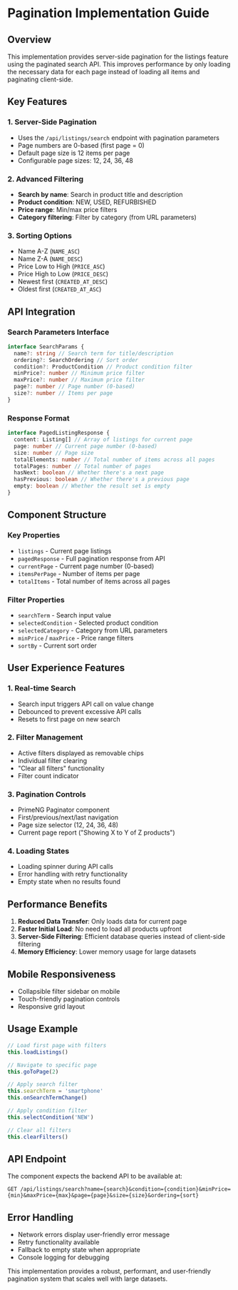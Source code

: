 # Pagination Implementation Guide

## Overview

This implementation provides server-side pagination for the listings feature using the paginated search API. This improves performance by only loading the necessary data for each page instead of loading all items and paginating client-side.

## Key Features

### 1. Server-Side Pagination

- Uses the `/api/listings/search` endpoint with pagination parameters
- Page numbers are 0-based (first page = 0)
- Default page size is 12 items per page
- Configurable page sizes: 12, 24, 36, 48

### 2. Advanced Filtering

- **Search by name**: Search in product title and description
- **Product condition**: NEW, USED, REFURBISHED
- **Price range**: Min/max price filters
- **Category filtering**: Filter by category (from URL parameters)

### 3. Sorting Options

- Name A-Z (`NAME_ASC`)
- Name Z-A (`NAME_DESC`)
- Price Low to High (`PRICE_ASC`)
- Price High to Low (`PRICE_DESC`)
- Newest first (`CREATED_AT_DESC`)
- Oldest first (`CREATED_AT_ASC`)

## API Integration

### Search Parameters Interface

```typescript
interface SearchParams {
  name?: string // Search term for title/description
  ordering?: SearchOrdering // Sort order
  condition?: ProductCondition // Product condition filter
  minPrice?: number // Minimum price filter
  maxPrice?: number // Maximum price filter
  page?: number // Page number (0-based)
  size?: number // Items per page
}
```

### Response Format

```typescript
interface PagedListingResponse {
  content: Listing[] // Array of listings for current page
  page: number // Current page number (0-based)
  size: number // Page size
  totalElements: number // Total number of items across all pages
  totalPages: number // Total number of pages
  hasNext: boolean // Whether there's a next page
  hasPrevious: boolean // Whether there's a previous page
  empty: boolean // Whether the result set is empty
}
```

## Component Structure

### Key Properties

- `listings` - Current page listings
- `pagedResponse` - Full pagination response from API
- `currentPage` - Current page number (0-based)
- `itemsPerPage` - Number of items per page
- `totalItems` - Total number of items across all pages

### Filter Properties

- `searchTerm` - Search input value
- `selectedCondition` - Selected product condition
- `selectedCategory` - Category from URL parameters
- `minPrice` / `maxPrice` - Price range filters
- `sortBy` - Current sort order

## User Experience Features

### 1. Real-time Search

- Search input triggers API call on value change
- Debounced to prevent excessive API calls
- Resets to first page on new search

### 2. Filter Management

- Active filters displayed as removable chips
- Individual filter clearing
- "Clear all filters" functionality
- Filter count indicator

### 3. Pagination Controls

- PrimeNG Paginator component
- First/previous/next/last navigation
- Page size selector (12, 24, 36, 48)
- Current page report ("Showing X to Y of Z products")

### 4. Loading States

- Loading spinner during API calls
- Error handling with retry functionality
- Empty state when no results found

## Performance Benefits

1. **Reduced Data Transfer**: Only loads data for current page
2. **Faster Initial Load**: No need to load all products upfront
3. **Server-Side Filtering**: Efficient database queries instead of client-side filtering
4. **Memory Efficiency**: Lower memory usage for large datasets

## Mobile Responsiveness

- Collapsible filter sidebar on mobile
- Touch-friendly pagination controls
- Responsive grid layout

## Usage Example

```typescript
// Load first page with filters
this.loadListings()

// Navigate to specific page
this.goToPage(2)

// Apply search filter
this.searchTerm = 'smartphone'
this.onSearchTermChange()

// Apply condition filter
this.selectCondition('NEW')

// Clear all filters
this.clearFilters()
```

## API Endpoint

The component expects the backend API to be available at:

```
GET /api/listings/search?name={search}&condition={condition}&minPrice={min}&maxPrice={max}&page={page}&size={size}&ordering={sort}
```

## Error Handling

- Network errors display user-friendly error message
- Retry functionality available
- Fallback to empty state when appropriate
- Console logging for debugging

This implementation provides a robust, performant, and user-friendly pagination system that scales well with large datasets.
